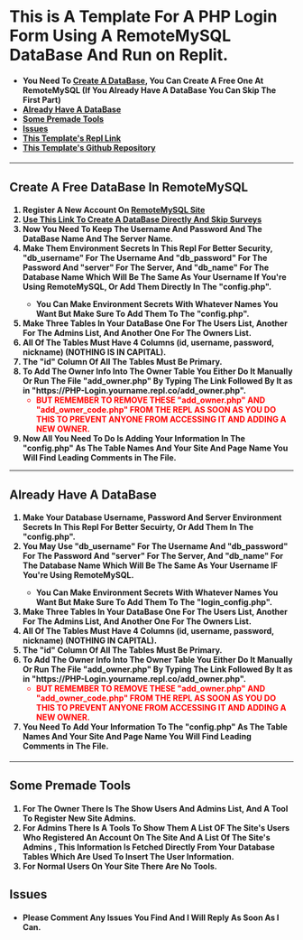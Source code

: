 # This is A Template For A PHP Login Form Using A RemoteMySQL DataBase And Run on Replit.
<h4>
<ul> <li>You Need To <a href="https://remotemysql.com/databases.php?action=new">Create A DataBase</a>, You Can Create A Free One At RemoteMySQL (If You Already Have A DataBase You Can Skip The First Part)</li>
<li><a href="#already">
Already Have A DataBase
</a>
</li>
<li><a href="#tools">Some Premade Tools</a></li>
<li><a href="#issues">Issues</a></li>
<a href="https://replit.com/@MortexAG/PHP-Login-Form"><li>This Template's Repl Link</a></li>
<li><a href="https://github.com/MortexAG/PHP-Login-Form">This Template's Github Repository</a></li></ul>
</h4>
<hr>
<h2 id="create">Create A Free DataBase In RemoteMySQL
</h2>
<h4>
<ol>
  <li>Register A New Account On <a href="remotemysql.com">RemoteMySQL Site</a>
  </li>
<li>
  <a href="https://remotemysql.com/databases.php?action=new">Use This Link To Create A DataBase Directly And Skip Surveys</a>
</li>
  <li>Now You Need To Keep The Username And Password And The DataBase Name And The Server Name.</li>
  <li>Make Them Environment Secrets In This Repl For Better Security, "db_username" For The Username And "db_password" For The Password And "server" For The Server, And "db_name" For The Database Name Which Will Be The Same As Your Username If You're Using RemoteMySQL, Or Add Them Directly In The "config.php".</li>
  <ul>
    <li>You Can Make Environment Secrets With Whatever Names You Want But Make Sure To Add Them To The "config.php".</li>
  </ul>
  <li>Make Three Tables In Your DataBase One For The Users List, Another For The Admins List, And Another One For The Owners List.</li>
  <li>All Of The Tables Must Have 4 Columns (id, username, password, nickname) (NOTHING IS IN CAPITAL).</li>
  <li>The "id" Column Of All The Tables Must Be Primary.</li>
  <li>To Add The Owner Info Into The Owner Table You Either Do It Manually Or Run The File "add_owner.php" By Typing The Link Followed By It as in "https://PHP-Login.yourname.repl.co/add_owner.php". <ul style="color:red;"><li>BUT REMEMBER TO REMOVE THESE "add_owner.php" AND "add_owner_code.php" FROM THE REPL AS SOON AS YOU DO THIS TO PREVENT ANYONE FROM ACCESSING IT AND ADDING A NEW OWNER.</li></ul>
  </li>
  <li>Now All You Need To Do Is Adding Your Information In The "config.php" As The Table Names And Your Site And Page Name You Will Find Leading Comments in The File.</li>
</ol>
<hr>
</h4>
<h2 id="already">Already Have A DataBase</h2>
<h4>
  <ol>
    <li>Make Your Database Username, Password And Server Environment Secrets In This Repl For Better Secuirty, Or Add Them In The "config.php".</li>
    <li>You May Use "db_username" For The Username And "db_password" For The Password And "server" For The Server, And "db_name" For The Database Name Which Will Be The Same As Your Username IF You're Using RemoteMySQL.</li>
    <ul>
      <li>You Can Make Environment Secrets With Whatever Names You Want But Make Sure To Add Them To The "login_config.php".</li>
    </ul>
    <li>Make Three Tables In Your DataBase One For The Users List, Another For The Admins List, And Another One For The Owners List.</li>
    <li>All Of The Tables Must Have 4 Columns (id, username, password, nickname) (NOTHING IN CAPITAL).</li>
    <li>The "id" Column Of All The Tables Must Be Primary.</li>
    <li>To Add The Owner Info Into The Owner Table You Either Do It Manually Or Run The File "add_owner.php" By Typing The Link Followed By It as in "https://PHP-Login.yourname.repl.co/add_owner.php". <ul style="color:red;"><li>BUT REMEMBER TO REMOVE THESE "add_owner.php" AND "add_owner_code.php" FROM THE REPL AS SOON AS YOU DO THIS TO PREVENT ANYONE FROM ACCESSING IT AND ADDING A NEW OWNER.</li></ul>
    </li>
    <li>You Need To Add Your Information To The "config.php" As The Table Names And Your Site And Page Name You Will Find Leading Comments in The File.</li>
  </ol>
</h4>
<hr>
<h2 id="tools">Some Premade Tools</h2>
<h4>
  <ol>
    <li>For The Owner There Is The Show Users And Admins List, And A Tool To Register New Site Admins.</li>
    <li>For Admins There Is A Tools To Show Them A List OF The Site's Users Who Registered An Account On The Site And A List Of The Site's Admins , This Information Is Fetched Directly From Your Database Tables Which Are Used To Insert The User Information.</li>
    <li>For Normal Users On Your Site There Are No Tools.</li>
  </ol>
</h4>
<h2 id="issues">Issues</h2>
<h4>
  <ul>
    <li>Please Comment Any Issues You Find And I Will Reply As Soon As I Can.
  </ul>
</h4>



